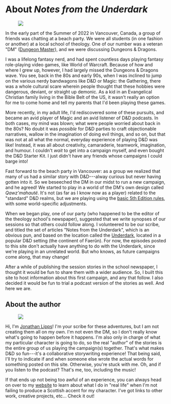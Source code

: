 # About _Notes from the Underdark_

<figure class="image is-128x128"><img src="/_static/img/yvr.jpg" class="is-rounded" /></figure>

In the early part of the Summer of 2022 in Vancouver, Canada, a group of friends was chatting at
a beach party. We were all students (in one fashion or another) at a local school of theology. One
of our number was a veteran "DM" ([Dungeon Master](https://en.wikipedia.org/wiki/Dungeon_Master)),
and we were discussing Dungeons & Dragons.

I was a lifelong fantasy nerd, and had spent countless days playing fantasy role-playing video
games, like World of Warcraft. Because of how and where I grew up, however, I had largely missed
the Dungeons & Dragons wave. You see, back in the 80s and early 90s, when I was inclined to jump on
the various nerdy bandwagons like D&D or Magic: the Gathering, there was a whole cultural scare
wherein people thought that these hobbies were dangerous, deviant, or straight up demonic. As a kid
in an Evangelical Christian family living in the Bible Belt of the US, it wasn't really an option
for me to come home and tell my parents that I'd been playing these games.

More recently, in my adult life, I'd rediscovered some of these pursuits, and became an avid player
of Magic and an avid listener of D&D podcasts. In both cases, my mind was blown; what were people
worried about back in the 80s? No doubt it was _possible_ for D&D parties to craft objectionable
narratives, wallow in the imagination of doing evil things, and so on, but that was not at all what
the normal, everyday experience of playing D&D was like! Instead, it was all about creativity,
camaraderie, teamwork, imagination, and humour. I couldn't _wait_ to get into a campaign myself,
and even bought the D&D Starter Kit. I just didn't have any friends whose campaigns I could barge
into!

Fast forward to the beach party in Vancouver: as a group we realized that many of us had a similar
story with D&D---alway curious but never having gotten into it. So we beseeched the DM in our midst
to run a new campaign, and he agreed! We started to play in a world of the DM's own design called
_Qawz'mahautë_. It's not (as far as I know now as a player) related to the "standard" D&D realms,
but we are playing using the [basic 5th Edition
rules](https://dnd.wizards.com/what-is-dnd/basic-rules), with some world-specific adjustments.

When we began play, one of our party (who happened to be the editor of the theology school's
newspaper), suggested that we write synopses of our sessions so that others could follow along.
I volunteered to be our scribe, and titled the set of articles "Notes from the Underdark", which is
an obvious pun, and based on the location called the
[Underdark](https://forgottenrealms.fandom.com/wiki/Underdark), located in a popular D&D setting
(the continent of Faerûn). For now, the episodes posted to this site don't actually have anything
to do with the Underdark, since we're playing in an unrelated world. But who knows, as future
campaigns come along, that may change!

After a while of publishing the session stories in the school newspaper, I thought it would be fun
to share them with a wider audience. So, I built this site to host information about this first
campaign, and any that follow. I also decided it would be fun to trial a podcast version of the
stories as well. And here we are.

## About the author

<figure class="image is-128x128"><img src="/_static/img/jlipps.jpg" class="is-rounded" /></figure>

Hi, I'm [Jonathan Lipps](https://jlipps.com)! I'm your scribe for these adventures, but I am not
creating them all on my own. I'm not even the DM, so I don't really know what's going to happen
before it happens. I'm also only in charge of what my particular character is going to do, so the
real "author" of the stories is the entire group of us playing the campaign(s) together. That's
what makes D&D so fun---it's a collaborative storywriting experience! That being said, I'll try to
indicate if and when someone else wrote the actual words for something posted on this site.
Otherwise, you're stuck with me. Oh, and if you listen to the podcast? That's me, too, including
the music!

If that ends up not being too awful of an experience, you can always head on over to my
[website](https://jlipps.com) to learn about what I do in "real life" when I'm not failing to
produce a Scottish accent for my character. I've got links to other work, creative projects, etc...
Check it out!
